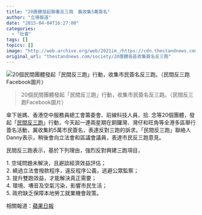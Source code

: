 ```yaml
---
title: "20團體發起聯署反三跑　冀收集5萬簽名"
author: "立場報道"
date: "2015-04-04T16:27:00"
categories:
  - "社會"
tags: []
topics: []
image: "http://web.archive.org/web/2021im_/https://cdn.thestandnews.com/media/photos/cache/11065946_806593679423138_2320400427552982999_n_lgIfF_1200x0.jpg"
original_url: "thestandnews.com/society/20團體各區收集簽名反三跑"
---
```

![20個民間團體發起「民間反三跑」行動，收集市民簽名反三跑。（民間反三跑Facebook圖片）](http://web.archive.org/web/2021im_/https://cdn.thestandnews.com/media/photos/cache/11065946_806593679423138_2320400427552982999_n_lgIfF_1200x0.jpg)

> 20個民間團體發起「民間反三跑」行動，收集市民簽名反三跑。（民間反三跑Facebook圖片）

傘下爸媽、香港空中服務員總工會籌委會、前線科技人員、拾. 念等20個團體，發起「[民間反三跑](http://web.archive.org/web/20210628145736/https://www.facebook.com/civilanti3rdrunway?fref=ts)」行動，今天起一連兩星期在銅鑼灣、灣仔和旺角等全港多區舉行簽名活動，冀收集約5萬市民簽名，表達反對三跑的訴求。「民間反三跑」聯絡人Danny表示，稍後會向立法會和區議會議員，表達市民反三跑意見。

民間反三跑表示，基於下列理由，強烈反對興建三跑項目，

1\. 空域問題未解決，且避談經濟效益評估；  
2\. 繞過立法會撥款程序，違反程序公義，逃避公眾監察；  
3\. 提升雙跑效益，才能解決真正需要；  
4\. 環境、嘈音及空氣污染，影響市民生活；  
5\. 政府缺乏保障本地勞工就業機會政策。

相關報道：[蘋果日報](http://web.archive.org/web/20210628145736/http://hkm.appledaily.com/detail.php?guid=53601680&category_guid=6996647&category=instant&issue=20150404)